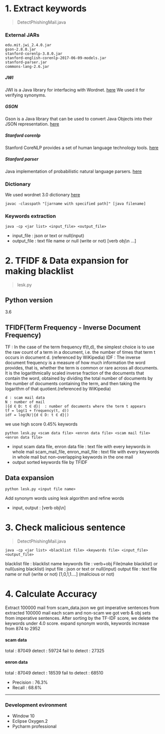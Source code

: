 # 1. Extract keywords
> DetectPhishingMail.java

### External JARs
```
edu.mit.jwi_2.4.0.jar
gson-2.8.0.jar
stanford-corenlp-3.8.0.jar
stanford-english-corenlp-2017-06-09-models.jar
stanford-parser.jar
commons-lang-2.6.jar
```

##### JWI
JWI is a Java library for interfacing with Wordnet.
[here](https://projects.csail.mit.edu/jwi/)
We used it for verifying synonyms. 

##### GSON
Gson is a Java library that can be used to convert Java Objects into their JSON representation.
[here](https://mvnrepository.com/artifact/com.google.code.gson/gson/2.8.0)

##### Stanford corenlp
Stanford CoreNLP provides a set of human language technology tools.
[here](https://stanfordnlp.github.io/CoreNLP/download.html)

##### Stanford parser
Java implementation of probabilistic natural language parsers.
[here](https://nlp.stanford.edu/software/lex-parser.shtml#Download)

### Dictionary
We used wordnet 3.0 dictionary [here](http://wordnet.princeton.edu/wordnet/download/current-version/)

```
javac -classpath "[jarname with specified path]" [java filename]
```

### Keywords extraction
```
java -cp <jar list> <input_file> <output_file>
```
* input_file : json or text or null(input)
* output_file : text file name or null (write or not) 
              [verb obj\n ...]

# 2. TFIDF & Data expansion for making blacklist
> lesk.py

## Python version
3.6

## TFIDF(Term Frequency - Inverse Document Frequency)
TF : In the case of the term frequency tf(t,d), the simplest choice is to use the raw count of a term in a document, i.e. the number of times that term t occurs in document d. (referenced by WiKipedia)
IDF : The inverse document frequency is a measure of how much information the word provides, that is, whether the term is common or rare across all documents. It is the logarithmically scaled inverse fraction of the documents that contain the word, obtained by dividing the total number of documents by the number of documents containing the term, and then taking the logarithm of that quotient.(referenced by WiKipedia)
```
d : scam mail data
N : number of mail
|{d ∈ D: t ∈ d}|  : number of documents where the term t appears
tf = log(1 + frequency(t, d)) 
idf = log(N/|{d ∈ D: t ∈ d}|)
```
we use high score 0.45% keywords

```
python lesk.py <scam data file> <enron data file> <scam mail file> <enron data file>
```
* input
scam data file, enron data file : text file with every keywords in whole mail 
scam_mail_file, enron_mail_file : text file with every keywords in whole mail but non-overlapping keywords in the one mail
* output
  sorted keywords file by TFIDF

## Data expansion
```
python lesk.py <input file name>
```
Add synonym words using lesk algorithm and refine words

* input, output : [verb obj\n]

# 3. Check malicious sentence
> DetectPhishingMail.java

```
java -cp <jar list> <blacklist file> <keywords file> <input_file> <output_file>
```
blacklist file : blacklist name
keywords file : verb+obj File(make blacklist) or null(using blacklist)
input file : json or text or null(input)
output file : text file name or null (write or not)
            [1,0,1,1....] (malicious or not)

# 4. Calculate Accuracy
Extract 100000 mail from scam_data.json
we got imperative sentences from extracted 100000 mail each scam and non-scam
we got verb & obj sets from imperative sentences.
After sorting by the TF-IDF score, we delete the keywords under 4.0 score.
expand synonym words, keywords increase from 874 to 2952 

#### scam data
total : 87049
detect : 59724
fail to detect : 27325
#### enron data
total : 87049
detect : 18539
fail to detect : 68510

* Precision : 76.3%	
* Recall : 68.6%


---
### Development evironment
* Window 10
* Eclipse Oxygen.2
* Pycharm professional
